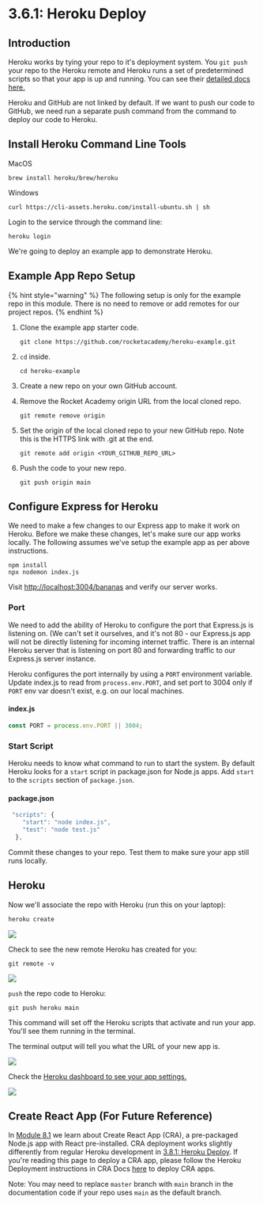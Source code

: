 # 3.6.1: Heroku Deploy

## Introduction

Heroku works by tying your repo to it's deployment system. You `git push` your repo to the Heroku remote and Heroku runs a set of predetermined scripts so that your app is up and running. You can see their [detailed docs here.](https://devcenter.heroku.com/articles/getting-started-with-nodejs?singlepage=true)

Heroku and GitHub are not linked by default. If we want to push our code to GitHub, we need run a separate push command from the command to deploy our code to Heroku.

## Install Heroku Command Line Tools

MacOS

```text
brew install heroku/brew/heroku
```

Windows

```text
curl https://cli-assets.heroku.com/install-ubuntu.sh | sh
```

Login to the service through the command line:

```text
heroku login
```

We're going to deploy an example app to demonstrate Heroku.

## Example App Repo Setup

{% hint style="warning" %}
The following setup is only for the example repo in this module. There is no need to remove or add remotes for our project repos.
{% endhint %}

1. Clone the example app starter code.

   ```text
   git clone https://github.com/rocketacademy/heroku-example.git
   ```

2. `cd` inside.

   ```text
   cd heroku-example
   ```

3. Create a new repo on your own GitHub account.
4. Remove the Rocket Academy origin URL from the local cloned repo.

   ```text
   git remote remove origin
   ```

5. Set the origin of the local cloned repo to your new GitHub repo. Note this is the HTTPS link with .git at the end.

   ```text
   git remote add origin <YOUR_GITHUB_REPO_URL>
   ```

6. Push the code to your new repo.

   ```text
   git push origin main
   ```

## Configure Express for Heroku

We need to make a few changes to our Express app to make it work on Heroku. Before we make these changes, let's make sure our app works locally. The following assumes we've setup the example app as per above instructions.

```text
npm install
npx nodemon index.js
```

Visit [http://localhost:3004/bananas](http://localhost:3004/bananas) and verify our server works.

### Port

We need to add the ability of Heroku to configure the port that Express.js is listening on. \(We can't set it ourselves, and it's not 80 - our Express.js app will not be directly listening for incoming internet traffic. There is an internal Heroku server that is listening on port 80 and forwarding traffic to our Express.js server instance.

Heroku configures the port internally by using a `PORT` environment variable. Update index.js to read from `process.env.PORT`, and set port to 3004 only if `PORT` env var doesn't exist, e.g. on our local machines.

#### index.js

```javascript
const PORT = process.env.PORT || 3004;
```

### Start Script

Heroku needs to know what command to run to start the system. By default Heroku looks for a `start` script in package.json for Node.js apps. Add `start` to the `scripts` section of `package.json`.

#### package.json

```javascript
 "scripts": {
    "start": "node index.js",
    "test": "node test.js"
  },
```

Commit these changes to your repo. Test them to make sure your app still runs locally.

## Heroku

Now we'll associate the repo with Heroku \(run this on your laptop\):

```bash
heroku create
```

![](../../.gitbook/assets/screen-shot-2020-12-10-at-4.37.07-pm.png)

Check to see the new remote Heroku has created for you:

```text
git remote -v
```

![](../../.gitbook/assets/screen-shot-2020-12-10-at-4.37.20-pm.png)

`push` the repo code to Heroku:

```text
git push heroku main
```

This command will set off the Heroku scripts that activate and run your app. You'll see them running in the terminal.

The terminal output will tell you what the URL of your new app is.

![](../../.gitbook/assets/screen-shot-2020-12-10-at-4.39.42-pm-2-.png)

Check the [Heroku dashboard to see your app settings.](https://dashboard.heroku.com/)

![](../../.gitbook/assets/screen-shot-2020-12-10-at-4.38.18-pm.png)

## Create React App \(For Future Reference\)

In [Module 8.1](../../8-advanced-react/8.1-create-react-app/) we learn about Create React App \(CRA\), a pre-packaged Node.js app with React pre-installed. CRA deployment works slightly differently from regular Heroku development in [3.8.1: Heroku Deploy](3.6.1-heroku-deploy.md). If you're reading this page to deploy a CRA app, please follow the Heroku Deployment instructions in CRA Docs [here](https://create-react-app.dev/docs/deployment/#heroku) to deploy CRA apps.

Note: You may need to replace `master` branch with `main` branch in the documentation code if your repo uses `main` as the default branch.

